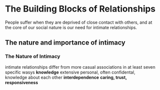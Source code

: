 # The Building Blocks of Relationships
People suffer when they are deprived of close contact with others, and at the core of our social nature is our need for intimate relationships.
## The nature and importance of intimacy
### The Nature of Intimacy
intimate relationships differ from more casual associations in at least seven specific wasys
**knowledge**
extensive personal, often confidental, knowledge about each other
**interdependence**
**caring, trust, responsiveness**